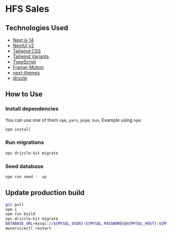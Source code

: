 # HFS Sales

## Technologies Used

- [Next.js 14](https://nextjs.org/docs/getting-started)
- [NextUI v2](https://nextui.org/)
- [Tailwind CSS](https://tailwindcss.com/)
- [Tailwind Variants](https://tailwind-variants.org)
- [TypeScript](https://www.typescriptlang.org/)
- [Framer Motion](https://www.framer.com/motion/)
- [next-themes](https://github.com/pacocoursey/next-themes)
- [drizzle](https://orm.drizzle.team/)

## How to Use

### Install dependencies

You can use one of them `npm`, `yarn`, `pnpm`, `bun`, Example using `npm`:

```bash
npm install
```

### Run migrations

```bash
npx drizzle-kit migrate
```

### Seed database

```bash
npm run seed -- up
```

## Update production build

```bash
git pull
npm i
npm run build
npx drizzle-kit migrate
DATABASE_URL=mysql://${MYSQL_USER}:${MYSQL_PASSWORD}@${MYSQL_HOST}:${MYSQL_TCP_PORT}/${MYSQL_DATABASE} npx drizzle-kit migrate
mwservicectl restart
```